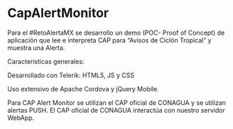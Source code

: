 CapAlertMonitor
===============

Para el #RetoAlertaMX se desarrollo un demo (POC- Proof of Concept) de aplicación que lee e
interpreta CAP para “Avisos de Ciclón Tropical” y muestra una Alerta.

Características generales: 

Desarrollado con Telerik: HTML5, JS y CSS

Uso extensivo de Apache Cordova y jQuery Mobile.

Para CAP Alert Monitor se utilizan el CAP oficial de CONAGUA y se utilizan alertas PUSH. 
El CAP oficial de CONAGUA interactúa con nuestro servidor WebApp.
